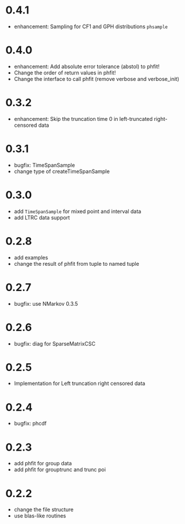 # 0.4.1

- enhancement: Sampling for CF1 and GPH distributions `phsample`

# 0.4.0

- enhancement: Add absolute error tolerance (abstol) to phfit!
- Change the order of return values in phfit!
- Change the interface to call phfit (remove verbose and verbose_init)

# 0.3.2

- enhancement: Skip the truncation time 0 in left-truncated right-censored data

# 0.3.1

- bugfix: TimeSpanSample
- change type of createTimeSpanSample

# 0.3.0

- add `TimeSpanSample` for mixed point and interval data
- add LTRC data support

# 0.2.8

- add examples
- change the result of phfit from tuple to named tuple

# 0.2.7

- bugfix: use NMarkov 0.3.5

# 0.2.6

- bugfix: diag for SparseMatrixCSC

# 0.2.5

- Implementation for Left truncation right censored data

# 0.2.4

- bugfix: phcdf

# 0.2.3

- add phfit for group data
- add phfit for grouptrunc and trunc poi

# 0.2.2

- change the file structure
- use blas-like routines

